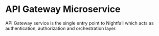 # API Gateway Microservice

API Gateway service is the single entry point to Nightfall which acts as authentication,
authorization and orchestration layer.
